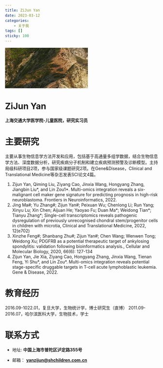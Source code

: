 ```yaml
---
title: ZiJun Yan
date: 2023-03-12
categories: 
	- 关于我
tags: []
sticky: 100
---
```


![](../../imgs/Pasted%20image%2020230405143053.png)
# ZiJun Yan
**上海交通大学医学院-儿童医院，研究实习员**

# 主要研究

主要从事生物信息学方法开发和应用，包括基于高通量多组学数据，结合生物信息学方法、深度数据分析，研究疾病分子机制和建立疾病预测预警及诊断模型。主持局级科研项目2项，参与国家级课题研究2项。在Gene&Disease，Clinical and Translational Medicine等杂志发表SCI论文4篇。

1)	Zijun Yan, Qiming Liu, Ziyang Cao, Jinxia Wang, Hongyang Zhang, Jiangbin Liu*, and Lin Zou1*. Multi-omics integration reveals a six-malignant cell maker gene signature for predicting prognosis in high-risk neuroblastoma. Frontiers in Neuroinformatics, 2022.
2)	Jing Ma#; Yu Zhang#; Zijun Yan#; Peixuan Wu; Chenlong Li; Run Yang; Xinyu Lu; Xin Chen; Aijuan He; Yaoyao Fu; Duan Ma*; Weidong Tian*; Tianyu Zhang*; Single-cell transcriptomics reveals pathogenic dysregulation of previously unrecognised chondral stem/progenitor cells in children with microtia, Clinical and Translational Medicine, 2022, 12(e702) 
3)	Xinzhe Feng#; Shanbang Zhu#; Zijun Yan#; Chen Wang; Wenwen Tong; Weidong Xu; PDGFRB as a potential therapeutic target of ankylosing spondylitis: validation following bioinformatics analysis., Cellular and Molecular Biology, 2020, 66(6): 127-134 
4)	Zijun Yan, Jie Xia, Ziyang Cao, Hongyang Zhang, Jinxia Wang, Tienan Feng, Yi Shu*, and Lin Zou*. Multi-omics integration reveals potential stage-specific druggable targets in T-cell acute lymphoblastic leukemia. Gene & Disease, 2022. 

# 教育经历

2016.09-1022.01，复旦大学，生物统计学，博士研究生（直博）
2011.09-2016.07，哈尔滨医科大学，生物技术，学士

# 联系方式

-   地址: **中国上海市普陀区泸定路355号**
    
-  邮箱： **yanzijun@shchildren.com.cn**
